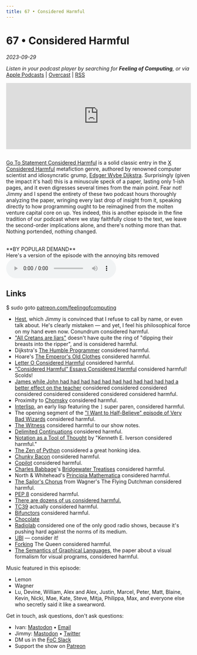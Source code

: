 ```yaml
---
title: 67 • Considered Harmful
---
```


# 67 • Considered Harmful

_2023-09-29_

_Listen in your podcast player by searching for **Feeling of Computing**, or via_ [Apple Podcasts](https://podcasts.apple.com/podcast/future-of-coding/id1265527976) \| [Overcast](https://overcast.fm/itunes1265527976) \| [RSS](https://omny.fm/shows/feeling-of-computing/playlists/podcast.rss)

<iframe src="https://omny.fm/shows/feeling-of-computing/considered-harmful/embed" width="100%" height="180" frameborder="0" style="margin-bottom: 1em"></iframe>

[Go To Statement Considered Harmful](https://dl.acm.org/doi/pdf/10.1145/362929.362947) is a solid classic entry in the [X Considered Harmful](https://en.wikipedia.org/wiki/Considered_harmful) metafiction genre, authored by renowned computer scientist and idiosyncratic grump, [Edsger Wybe Dijkstra](https://en.wikipedia.org/wiki/Edsger_W._Dijkstra). Surprisingly (given the impact it's had) this is a minuscule speck of a paper, lasting only 1-ish pages, and it even digresses several times from the main point. Fear not! Jimmy and I spend the entirety of these two podcast hours thoroughly analyzing the paper, wringing every last drop of insight from it, speaking directly to how programming ought to be reimagined from the molten venture capital core on up. Yes indeed, this is another episode in the fine tradition of our podcast where we stay faithfully close to the text, we leave the second-order implications alone, and there's nothing more than that. Nothing portended, nothing changed.

<br>
**BY POPULAR DEMAND**<br>
Here's a version of the episode with the annoying bits removed<br>
<audio controls preload="metadata" src="/episodes/067/dijkstra-supercut.m4a"></audio>
<br>

## Links

$ sudo goto [patreon.com/feelingofcomputing](https://www.patreon.com/feelingofcomputing)

- [Hest](https://ivanish.ca/hest-time-travel/), which Jimmy is convinced that I refuse to call by name, or even talk about. He's clearly mistaken — and yet, I feel his philosophical force on my hand even now. Conundrum considered harmful.
- ["All Cretans are liars"](https://en.wikipedia.org/wiki/Epimenides_paradox) doesn't have quite the ring of "dipping their breasts into the ripper", and is considered harmful.
- Dijkstra's [The Humble Programmer](https://www.cs.utexas.edu/~EWD/transcriptions/EWD03xx/EWD340.html) considered harmful.
- Hoare's [The Emperor's Old Clothes](http://worrydream.com/refs/Hoare%20-%20The%20Emperors%20Old%20Clothes.pdf) considered harmful.
- [Letter O Considered Harmful](https://en.wikipedia.org/wiki/Fortran#Humor) considered harmful.
- [“Considered Harmful” Essays Considered Harmful](https://meyerweb.com/eric/comment/chech.html) considered harmful! Scolds!
- [James while John had had had had had had had had had had had a better effect on the teacher](https://en.wikipedia.org/wiki/James_while_John_had_had_had_had_had_had_had_had_had_had_had_a_better_effect_on_the_teacher) considered considered considered considered considered considered considered considered harmful.
- Proximity to [Chomsky](https://en.wikipedia.org/wiki/Noam_Chomsky) considered harmful.
- [Interlisp](https://en.wikipedia.org/wiki/Interlisp), an early lisp featuring the `]` super paren, considered harmful.
- The opening segment of the ["I Want to Half-Believe" episode of Very Bad Wizards](https://verybadwizards.com/episode/episode-266-i-want-to-half-believe) considered harmful.
- [The Witness](https://store.steampowered.com/app/1985690/The_Looker/) considered harmful to our show notes.
- [Delimited Continuations](https://en.wikipedia.org/wiki/Delimited_continuation) considered harmful.
- [Notation as a Tool of Thought](https://www.eecg.toronto.edu/~jzhu/csc326/readings/iverson.pdf) by "Kenneth E. Iverson considered harmful."
- [The Zen of Python](https://en.wikipedia.org/wiki/Zen_of_Python) considered a great honking idea.
- [Chunky Bacon](<https://en.wikipedia.org/wiki/Why%27s_(poignant)_Guide_to_Ruby>) considered harmful.
- [Copilot](https://github.com/features/copilot) considered harmful.
- [Charles Babbage](https://en.wikipedia.org/wiki/Charles_Babbage)'s [Bridgewater Treatises](https://en.wikipedia.org/wiki/Bridgewater_Treatises) considered harmful.
- North & Whitehead's [Principia Mathematica](https://en.wikipedia.org/wiki/Principia_Mathematica) considered harmful.
- [The Sailor's Chorus](https://www.youtube.com/watch?v=wE1NyYT31Tw) from Wagner's The Flying Dutchman considered harmful.
- [PEP 8](https://pep8.org) considered harmful.
- [There are dozens of us considered harmful.](https://www.youtube.com/watch?v=lKie-vgUGdI)
- [TC39](https://tc39.es) actually considered harmful.
- [Bifunctors](https://wiki.haskell.org/Typeclassopedia#Bifunctor) considered harmful.
- [Chocolate](https://www.chocolate.wiki)
- [Radiolab](https://www.radiolab.org) considered one of the only good radio shows, because it's pushing hard against the norms of its medium.
- [UBI](https://en.wikipedia.org/wiki/Universal_basic_income) — consider it!
- [Forking](<https://en.wikipedia.org/wiki/Fork_(chess)>) The Queen considered harmful.
- [The Semantics of Graphical Languages](https://citeseerx.ist.psu.edu/document?doi=ca25ecf69726cde7e4e735fbc9a6805daa4ca9df), the paper about a visual formalism for visual programs, considered harmful.

Music featured in this episode:

- Lemon
- Wagner
- Lu, Devine, William, Alex and Alex, Justin, Marcel, Peter, Matt, Blaine, Kevin, Nicki, Mae, Kate, Steve, Mitja, Philippa, Max, and everyone else who secretly said it like a swearword.

Get in touch, ask questions, don't ask questions:

- Ivan: [Mastodon](https://mas.to/@todepond) • [Email](https://www.patreon.com/todepond)
- Jimmy: [Mastodon](https://mas.to/@todepond) • [Twitter](https://www.patreon.com/todepond)
- DM us in the [FoC Slack](/community)
- Support the show on [Patreon](http://patreon.com/feelingofcomputing)
